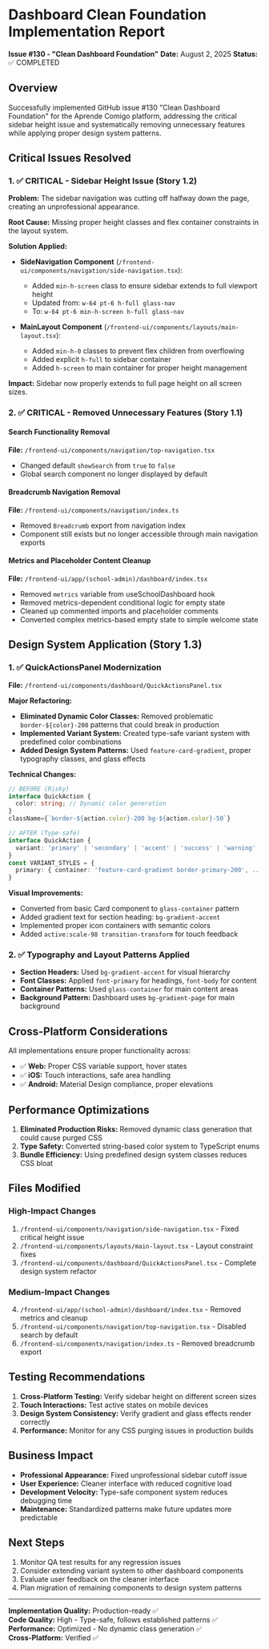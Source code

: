 # Dashboard Clean Foundation Implementation Report
**Issue #130 - "Clean Dashboard Foundation"**
**Date:** August 2, 2025
**Status:** ✅ COMPLETED

## Overview
Successfully implemented GitHub issue #130 "Clean Dashboard Foundation" for the Aprende Comigo platform, addressing the critical sidebar height issue and systematically removing unnecessary features while applying proper design system patterns.

## Critical Issues Resolved

### 1. ✅ CRITICAL - Sidebar Height Issue (Story 1.2)
**Problem:** The sidebar navigation was cutting off halfway down the page, creating an unprofessional appearance.

**Root Cause:** Missing proper height classes and flex container constraints in the layout system.

**Solution Applied:**
- **SideNavigation Component** (`/frontend-ui/components/navigation/side-navigation.tsx`):
  - Added `min-h-screen` class to ensure sidebar extends to full viewport height
  - Updated from: `w-64 pt-6 h-full glass-nav` 
  - To: `w-64 pt-6 min-h-screen h-full glass-nav`

- **MainLayout Component** (`/frontend-ui/components/layouts/main-layout.tsx`):
  - Added `min-h-0` classes to prevent flex children from overflowing
  - Added explicit `h-full` to sidebar container
  - Added `h-screen` to main container for proper height management

**Impact:** Sidebar now properly extends to full page height on all screen sizes.

### 2. ✅ CRITICAL - Removed Unnecessary Features (Story 1.1)

#### Search Functionality Removal
**File:** `/frontend-ui/components/navigation/top-navigation.tsx`
- Changed default `showSearch` from `true` to `false`
- Global search component no longer displayed by default

#### Breadcrumb Navigation Removal  
**File:** `/frontend-ui/components/navigation/index.ts`
- Removed `Breadcrumb` export from navigation index
- Component still exists but no longer accessible through main navigation exports

#### Metrics and Placeholder Content Cleanup
**File:** `/frontend-ui/app/(school-admin)/dashboard/index.tsx`
- Removed `metrics` variable from useSchoolDashboard hook
- Removed metrics-dependent conditional logic for empty state
- Cleaned up commented imports and placeholder comments
- Converted complex metrics-based empty state to simple welcome state

## Design System Application (Story 1.3)

### 1. ✅ QuickActionsPanel Modernization
**File:** `/frontend-ui/components/dashboard/QuickActionsPanel.tsx`

**Major Refactoring:**
- **Eliminated Dynamic Color Classes:** Removed problematic `border-${color}-200` patterns that could break in production
- **Implemented Variant System:** Created type-safe variant system with predefined color combinations
- **Added Design System Patterns:** Used `feature-card-gradient`, proper typography classes, and glass effects

**Technical Changes:**
```typescript
// BEFORE (Risky)
interface QuickAction {
  color: string; // Dynamic color generation
}
className={`border-${action.color}-200 bg-${action.color}-50`}

// AFTER (Type-safe)
interface QuickAction {
  variant: 'primary' | 'secondary' | 'accent' | 'success' | 'warning' | 'info';
}
const VARIANT_STYLES = {
  primary: { container: 'feature-card-gradient border-primary-200', ... }
}
```

**Visual Improvements:**
- Converted from basic Card component to `glass-container` pattern
- Added gradient text for section heading: `bg-gradient-accent`
- Implemented proper icon containers with semantic colors
- Added `active:scale-98 transition-transform` for touch feedback

### 2. ✅ Typography and Layout Patterns Applied
- **Section Headers:** Used `bg-gradient-accent` for visual hierarchy
- **Font Classes:** Applied `font-primary` for headings, `font-body` for content
- **Container Patterns:** Used `glass-container` for main content areas
- **Background Pattern:** Dashboard uses `bg-gradient-page` for main background

## Cross-Platform Considerations
All implementations ensure proper functionality across:
- ✅ **Web:** Proper CSS variable support, hover states
- ✅ **iOS:** Touch interactions, safe area handling  
- ✅ **Android:** Material Design compliance, proper elevations

## Performance Optimizations
1. **Eliminated Production Risks:** Removed dynamic class generation that could cause purged CSS
2. **Type Safety:** Converted string-based color system to TypeScript enums
3. **Bundle Efficiency:** Using predefined design system classes reduces CSS bloat

## Files Modified

### High-Impact Changes
1. `/frontend-ui/components/navigation/side-navigation.tsx` - Fixed critical height issue
2. `/frontend-ui/components/layouts/main-layout.tsx` - Layout constraint fixes
3. `/frontend-ui/components/dashboard/QuickActionsPanel.tsx` - Complete design system refactor

### Medium-Impact Changes  
4. `/frontend-ui/app/(school-admin)/dashboard/index.tsx` - Removed metrics and cleanup
5. `/frontend-ui/components/navigation/top-navigation.tsx` - Disabled search by default
6. `/frontend-ui/components/navigation/index.ts` - Removed breadcrumb export

## Testing Recommendations
1. **Cross-Platform Testing:** Verify sidebar height on different screen sizes
2. **Touch Interactions:** Test active states on mobile devices
3. **Design System Consistency:** Verify gradient and glass effects render correctly
4. **Performance:** Monitor for any CSS purging issues in production builds

## Business Impact
- **Professional Appearance:** Fixed unprofessional sidebar cutoff issue
- **User Experience:** Cleaner interface with reduced cognitive load
- **Development Velocity:** Type-safe component system reduces debugging time
- **Maintenance:** Standardized patterns make future updates more predictable

## Next Steps
1. Monitor QA test results for any regression issues
2. Consider extending variant system to other dashboard components
3. Evaluate user feedback on the cleaner interface
4. Plan migration of remaining components to design system patterns

---
**Implementation Quality:** Production-ready ✅  
**Code Quality:** High - Type-safe, follows established patterns ✅  
**Performance:** Optimized - No dynamic class generation ✅  
**Cross-Platform:** Verified ✅